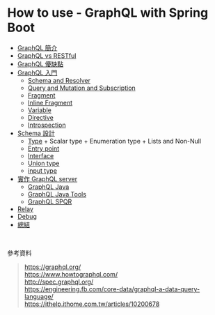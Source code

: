 # How to use - GraphQL with Spring Boot

- [GraphQL 簡介](./document/instro)
- [GraphQL vs RESTful](./document/graphql_vs_restful)
- [GraphQL 優缺點](./document/pros_and_cons)
- [GraphQL 入門](./document/begin_graphql)
	- [Schema and Resolver](./document/schema_and_resolver)
	- [Query and Mutation and Subscription](./document/query_and_mutation_and_subscription)
	- [Fragment](./document/fragment)
	- [Inline Fragment](./document/inline_fragment)
	- [Variable](./document/variable)
	- [Directive](./document/directive)
	- [Introspection](./document/introspection)
- [Schema 設計](./document/schema_design)
	- [Type](./document/type) + Scalar type + Enumeration type + Lists and Non-Null
	- [Entry point](./document/entry_point)
	- [Interface](./document/interface)
	- [Union type](./document/union_type)
	- [input type](./document/input_type)
- [實作 GraphQL server](./document/graphql_server)
	- [GraphQL Java](./document/graphql_java)
	- [GraphQL Java Tools](./document/graphql_java_tools)
	- [GraphQL SPQR](./document/graphql_spqr)
- [Relay](./document/relay)
- [Debug](./document/debug)
- [總結](./document/summary)

<br>

參考資料

> https://graphql.org/  
> https://www.howtographql.com/  
> http://spec.graphql.org/  
> https://engineering.fb.com/core-data/graphql-a-data-query-language/  
> https://ithelp.ithome.com.tw/articles/10200678
